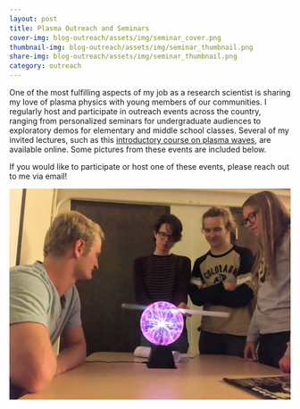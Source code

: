 ```yaml
---
layout: post
title: Plasma Outreach and Seminars
cover-img: blog-outreach/assets/img/seminar_cover.png
thumbnail-img: blog-outreach/assets/img/seminar_thumbnail.png
share-img: blog-outreach/assets/img/seminar_thumbnail.png
category: outreach
---
```


One of the most fulfilling aspects of my job as a research scientist is sharing my love of plasma physics with young members of our communities. I regularly host and participate in outreach events across the country, ranging from personalized seminars for undergraduate audiences to exploratory demos for elementary and middle school classes. Several of my invited lectures, such as this [introductory course on plasma waves](https://suli.pppl.gov/2023/course/), are available online. Some pictures from these events are included below. 

If you would like to participate or host one of these events, please reach out to me via email!

![Sko Plasma](/blog-outreach/assets/img/plasma_outreach_CU.jpg)